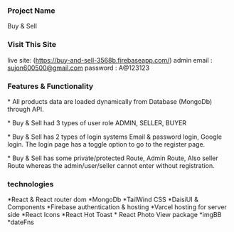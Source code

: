 ### Project Name

Buy & Sell

### Visit This Site

live site: (https://buy-and-sell-3568b.firebaseapp.com/)
admin email : sujon600500@gmail.com
password    : A@123123

### Features & Functionality

\* All products data are loaded dynamically from Database (MongoDb) through API.

\* Buy & Sell had 3 types of user role ADMIN, SELLER, BUYER

\* Buy & Sell has 2 types of login systems Email & password login, Google login. The login page has a toggle option to go to the register page.

\* Buy & Sell has some private/protected Route, Admin Route, Also seller Route whereas the admin/user/seller cannot enter without registration.



### technologies

\*React & React router dom \*MongoDb \*TailWind CSS \*DaisiUI & Components \*Firebase authentication & hosting \*Varcel hosting for server side \*React Icons \*React Hot Toast \* React Photo View package \*imgBB \*dateFns
